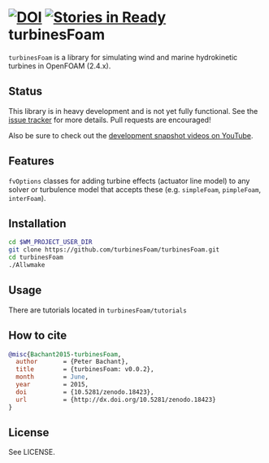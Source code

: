 [![DOI](https://zenodo.org/badge/4234/turbinesFoam/turbinesFoam.svg)](http://dx.doi.org/10.5281/zenodo.18423)
[![Stories in Ready](https://badge.waffle.io/turbinesfoam/turbinesfoam.png?label=ready&title=Ready)](https://waffle.io/turbinesfoam/turbinesfoam)
turbinesFoam
============

`turbinesFoam` is a library for simulating wind and marine 
hydrokinetic turbines in OpenFOAM (2.4.x).


Status
------

This library is in heavy development and is not yet fully functional.
See the [issue tracker](https://github.com/petebachant/turbinesFoam/issues)
for more details. 
Pull requests are encouraged!

Also be sure to check out the 
[development snapshot videos on YouTube](https://www.youtube.com/playlist?list=PLOlLyh5gytG8n8D3V1lDeZ3e9fJf9ux-e).


Features
--------
`fvOptions` classes for adding turbine effects (actuator line model)
to any solver or turbulence model
that accepts these (e.g. `simpleFoam`, `pimpleFoam`, `interFoam`). 


Installation
------------

```bash
cd $WM_PROJECT_USER_DIR
git clone https://github.com/turbinesFoam/turbinesFoam.git
cd turbinesFoam
./Allwmake
```


Usage
-----
There are tutorials located in `turbinesFoam/tutorials`


How to cite
-----------
```bibtex
@misc{Bachant2015-turbinesFoam,
  author       = {Peter Bachant},
  title        = {turbinesFoam: v0.0.2},
  month        = June,
  year         = 2015,
  doi          = {10.5281/zenodo.18423},
  url          = {http://dx.doi.org/10.5281/zenodo.18423}
}
```


License
-------

See LICENSE.

